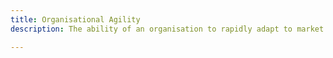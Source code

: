 ```yaml
---
title: Organisational Agility
description: The ability of an organisation to rapidly adapt to market changes, customer needs, and emerging opportunities.

---
```


